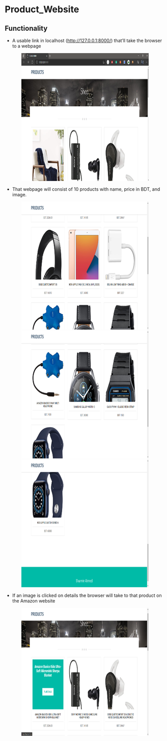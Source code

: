 # Product_Website

## Functionality

- A usable link in localhost (http://127.0.0.1:8000/) that’ll take the browser to a webpage
<p align="center">
  <img src="https://github.com/sharmin6630/Product_Website/blob/master/snapshot/home.png" width="400" height="400" title="Menu option">
</p>

- That webpage will consist of 10 products with name, price in BDT, and image.
<p align="center">
  <img src="https://github.com/sharmin6630/Product_Website/blob/master/snapshot/home2.png" width="400" height="400" title="Menu option">
  <img src="https://github.com/sharmin6630/Product_Website/blob/master/snapshot/home3.png" width="400" height="400"  title="Menu option">
  <img src="https://github.com/sharmin6630/Product_Website/blob/master/snapshot/home4.png" width="400" height="400"title="Menu option">
</p>

- If an image is clicked on details the browser will take to that product on the Amazon website
<p align="center">
  <img src="https://github.com/sharmin6630/Product_Website/blob/master/snapshot/details.png" width="400" height="400" title="Menu option">
</p>
